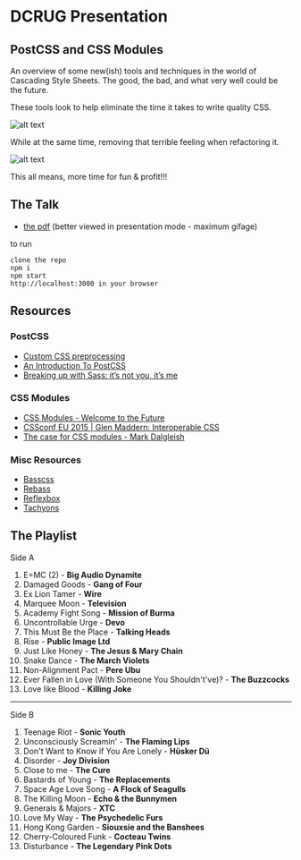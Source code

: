 # DCRUG Presentation

## PostCSS and CSS Modules

An overview of some new(ish) tools and techniques in the world of Cascading Style Sheets. The good, the bad, and what very well could be the future.

These tools look to help eliminate the time it takes to write quality CSS.

![alt text](http://lh3.ggpht.com/-7mLGeB7aN4k/U97lgtHmyHI/AAAAAAAAAnU/TWKSHFpCYyk/css-sucks-working-with-css_thumb%25255B2%25255D.gif?imgmax=800)

While at the same time, removing that terrible feeling when refactoring it.

![alt text](http://img.pandawhale.com/58061-wwwfunnypictureblogcom-VzH9.gif)

This all means, more time for fun & profit!!!

## The Talk

- [the pdf](https://github.com/marchdoe/dcrug/blob/master/postcss-and-css-modules-doug-march.pdf)
(better viewed in presentation mode - maximum gifage)

to run

```
clone the repo
npm i
npm start
http://localhost:3000 in your browser
```


## Resources

### PostCSS

- [Custom CSS preprocessing](http://nicolasgallagher.com/custom-css-preprocessing/)
- [An Introduction To PostCSS](https://www.smashingmagazine.com/2015/12/introduction-to-postcss/)
- [Breaking up with Sass: it’s not you, it’s me](https://benfrain.com/breaking-up-with-sass-postcss/)


### CSS Modules

- [CSS Modules - Welcome to the Future](http://glenmaddern.com/articles/css-modules)
- [CSSconf EU 2015 | Glen Maddern: Interoperable CSS](https://www.youtube.com/watch?v=aIyhhHTmsXE)
- [The case for CSS modules - Mark Dalgleish](https://www.youtube.com/watch?v=zR1lOuyQEt8)

### Misc Resources
- [Basscss](http://basscss.com)
- [Rebass](http://jxnblk.com/rebass/)
- [Reflexbox](http://jxnblk.com/reflexbox/)
- [Tachyons](http://tachyons.io/)


## The Playlist

Side A

1. E=MC (2) - **Big Audio Dynamite**
2. Damaged Goods - **Gang of Four**
3. Ex Lion Tamer - **Wire**
4. Marquee Moon - **Television**
5. Academy Fight Song - **Mission of Burma**
6. Uncontrollable Urge - **Devo**
7. This Must Be the Place - **Talking Heads**
8. Rise - **Public Image Ltd**
9. Just Like Honey - **The Jesus & Mary Chain**
10. Snake Dance - **The March Violets**
11. Non-Alignment Pact - **Pere Ubu**
12. Ever Fallen in Love (With Someone You Shouldn't've)? - **The Buzzcocks**
11. Love like Blood - **Killing Joke**

---

Side B

1. Teenage Riot - **Sonic Youth**
2. Unconsciously Screamin' - **The Flaming Lips**
3. Don't Want to Know if You Are Lonely - **Hüsker Dü**
4. Disorder - **Joy Division**
5. Close to me - **The Cure**
6. Bastards of Young - **The Replacements**
7. Space Age Love Song - **A Flock of Seagulls**
8. The Killing Moon - **Echo & the Bunnymen**
9. Generals & Majors - **XTC**
10. Love My Way - **The Psychedelic Furs**
11. Hong Kong Garden - **Siouxsie and the Banshees**
12. Cherry-Coloured Funk - **Cocteau Twins**
13. Disturbance - **The Legendary Pink Dots**
